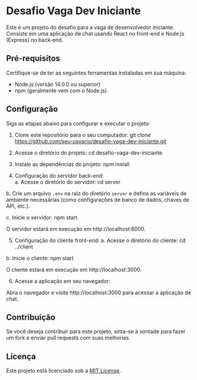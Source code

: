 # Desafio Vaga Dev Iniciante

Este é um projeto do desafio para a vaga de desenvolvedor iniciante. Consiste em uma aplicação de chat usando React no front-end e Node.js (Express) no back-end.

## Pré-requisitos

Certifique-se de ter as seguintes ferramentas instaladas em sua máquina:

- Node.js (versão 14.0.0 ou superior)
- npm (geralmente vem com o Node.js)

## Configuração

Siga as etapas abaixo para configurar e executar o projeto:

1. Clone este repositório para o seu computador:
git clone https://github.com/seu-usuario/desafio-vaga-dev-iniciante.git


2. Acesse o diretório do projeto:
cd desafio-vaga-dev-iniciante


3. Instale as dependências do projeto:
npm install


4. Configuração do servidor back-end:   
a. Acesse o diretório do servidor:
   cd server   

b. Crie um arquivo `.env` na raiz do diretório `server` e defina as variáveis de ambiente necessárias (como configurações de banco de dados, chaves de API, etc.).

c. Inicie o servidor:
   npm start

O servidor estará em execução em http://localhost:8000.

5. Configuração do cliente front-end:
a. Acesse o diretório do cliente:
   cd ../client

b. Inicie o cliente:
   npm start

O cliente estará em execução em http://localhost:3000.

6. Acesse a aplicação em seu navegador:

Abra o navegador e visite http://localhost:3000 para acessar a aplicação de chat.

## Contribuição

Se você deseja contribuir para este projeto, sinta-se à vontade para fazer um fork e enviar pull requests com suas melhorias.

## Licença

Este projeto está licenciado sob a [MIT License](LICENSE).




